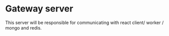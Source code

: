 # Gateway server

This server will be responsible for communicating with react client/ worker / mongo and redis.